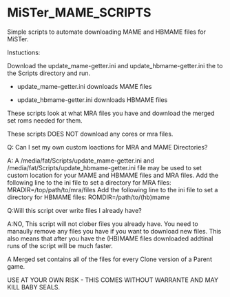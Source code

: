 # MiSTer_MAME_SCRIPTS
Simple scripts to automate downloading MAME and HBMAME files for MiSTer.

Instuctions: 

Download the update_mame-getter.ini and update_hbmame-getter.ini the to the Scripts directory and run.

* update_mame-getter.ini downloads MAME files

* update_hbmame-getter.ini downloads HBMAME files

These scripts look at what MRA files you have and download the merged set roms needed for them. 

These scripts DOES NOT download any cores or mra files. 


Q: Can I set my own custom loactions for MRA and MAME Directories? 

A: A /media/fat/Scripts/update_mame-getter.ini and /media/fat/Scripts/update_hbmame-getter.ini file may be used to set custom location for your MAME and HBMAME files and MRA files.
Add the following line to the ini file to set a directory for MRA files: MRADIR=/top/path/to/mra/files
Add the following line to the ini file to set a directory for HBMAME files: ROMDIR=/path/to/(hb)mame

Q:Will this script over write files I already have?

A:NO, This script will not clober files you already have. You need to manaully remove any files you have if you want to download new files. This also means that after you have the (HB)MAME files downloaded addtinal runs of the script will be much faster.

A Merged set contains all of the files for every Clone version of a Parent game.

USE AT YOUR OWN RISK - THIS COMES WITHOUT WARRANTE AND MAY KILL BABY SEALS.
